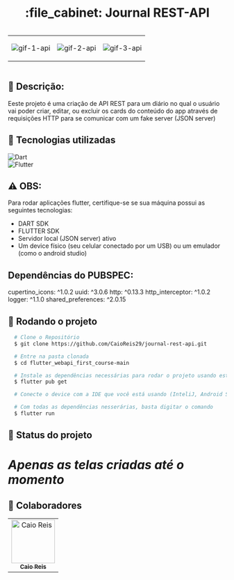 <h1 align="center">:file_cabinet: Journal REST-API</h1>
 
<div style="overflow: auto;">
 
<div style="text-align: center"><table><tr>
  <td style="text-align: center, width: 150">
    
 ![gif-1-api](https://github.com/CaioReis29/journal-rest-api/assets/114621145/c77321c9-24dd-4040-a132-17b61bad3234)

  </td>
  <td style="text-align: center, width: 180">
    
  ![gif-2-api](https://github.com/CaioReis29/journal-rest-api/assets/114621145/6ef8ca46-2318-48d4-b302-b3704f09a7ae)

  </td>

  <td style="text-align: center, width: 180">
    
 ![gif-3-api](https://github.com/CaioReis29/journal-rest-api/assets/114621145/a6f88361-14fa-42fd-bd47-904f8093a859)


    
  </td>


</tr></table></div>
 
  
</div>
<div style="clear: both;"></div>

## :memo: Descrição:

<p>Eeste projeto é uma criação de API REST para um diário no qual o usuário vai poder criar, editar, ou excluir os cards do conteúdo do app através de requisições HTTP para se comunicar com um fake server (JSON server) </p>

## :wrench: Tecnologias utilizadas

![Dart](https://img.shields.io/badge/Dart-0D1117?style=for-the-badge&logo=dart&logoColor=0175C2)&nbsp;<br>
![Flutter](https://img.shields.io/badge/Flutter-0D1117?style=for-the-badge&logo=flutter&logoColor=0175C2)&nbsp;

## ⚠️ OBS:

 Para rodar aplicações flutter, certifique-se se sua máquina possui as seguintes tecnologias:
- DART SDK
- FLUTTER SDK
- Servidor local (JSON server) ativo
- Um device físico (seu celular conectado por um USB) ou um emulador (como o android studio)

## Dependências do PUBSPEC: 

   cupertino_icons: ^1.0.2 
   uuid: ^3.0.6 
   http: ^0.13.3 
   http_interceptor: ^1.0.2 
   logger: ^1.1.0 
   shared_preferences: ^2.0.15

## :rocket: Rodando o projeto

```bash
  # Clone o Repositório
  $ git clone https://github.com/CaioReis29/journal-rest-api.git
```
```bash
  # Entre na pasta clonada
  $ cd flutter_webapi_first_course-main
```

```bash
  # Instale as dependências necessárias para rodar o projeto usando este comando
  $ flutter pub get
```

```bash
  # Conecte o device com a IDE que você está usando (InteliJ, Android Studio ou VS Code)
```

```bash
  # Com todas as dependências nesserárias, basta digitar o comando
  $ flutter run
```
## :dart: Status do projeto
# *Apenas as telas criadas até o momento*

## :handshake: Colaboradores
<table>
  <tr>
    <td align="center">
      <a href="http://github.com/CaioReis29">
        <img src="https://github.com/CaioReis29.png" width="100px;" alt="Caio Reis"/><br>
        <sub>
          <b>Caio Reis</b>
        </sub>
      </a>
    </td>
  </tr>
</table>
